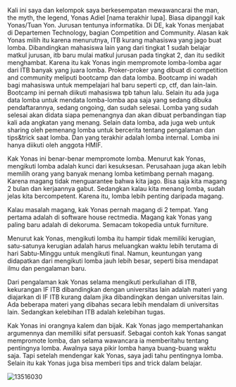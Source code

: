 Kali ini saya dan kelompok saya berkesempatan mewawancarai the man, the myth, the legend, Yonas Adiel [nama terakhir lupa]. Biasa dipanggil kak Yonas/Tuan Yon.
Jurusan tentunya informatika. Di DE, kak Yonas menjabat di Departemen Technology, bagian Competition and Community. Alasan kak Yonas milih itu karena menurutnya,
ITB kurang mahasiswa yang jago buat lomba. Dibandingkan mahasiswa lain yang dari tingkat 1 sudah belajar matkul jurusan, itb baru mulai matkul jurusan pada
tingkat 2, dan itu sedikit menghambat. Karena itu kak Yonas ingin mempromote lomba-lomba agar dari ITB banyak yang juara lomba.
Proker-proker yang dibuat di competition and community meliputi bootcamp dan data lomba. Bootcamp ini wadah bagi mahasiswa untuk mempelajari hal baru
seperti cp, ctf, dan lain-lain. Bootcamp ini pernah diikuti mahasiswa tpb tahun lalu. Selain itu ada juga data lomba untuk mendata lomba-lomba apa saja
yang sedang dibuka pendaftarannya, sedang ongoing, dan sudah selesai. Lomba yang sudah selesai akan didata siapa pemenangnya dan akan dibuat perbandingan
tiap kali ada angkatan yang menang. Selain data lomba, ada juga web untuk sharing oleh pemenang lomba untuk bercerita tentang pengalaman dan tips&trick
saat lomba. Dan yang terakhir adalah lomba internal. Lomba ini hanya diikuti oleh anggota HMIF.

Kak Yonas ini benar-benar mempromote lomba. Menurut kak Yonas, mengikuti lomba adalah kunci dari kesuksesan. Perusahaan juga akan lebih memilih orang yang
banyak menang lomba ketimbang pernah magang. Karena magang tidak menguarantee bahwa kita jago. Bisa saja kita magang 2 bulan dan kerjaannya gabut. Sedangkan
kalau kita menang lomba, sudah jelas kita bercompetent. Karena itu, lomba lebih penting daripada magang.

Kalau masalah magang, kak Yonas pernah magang di 2 tempat. Yang pertama adalah di software house rectmedia. Magang kak Yonas yang paling baru adalah di dekoruma.
Semacam tokopedia untuk furniture.

Menurut kak Yonas, mengikuti lomba itu hampir tidak memiliki kerugian, satu-satunya kerugian adalah harus meluangkan waktu lebih terutama di hari Sabtu-Minggu untuk mengikuti final. Namun, keuntungan yang didapatkan dari mengikuti lomba jauh lebih besar, seperti bisa mendapat ilmu dan pengalaman baru.

Dari pengalaman kak Yonas selama mengikuti perkuliahan di ITB, kekurangan IF ITB dibandingkan dengan universitas lain adalah materi yang diajarkan di IF ITB kurang dalam jika dibandingkan dengan universitas lain. Ada beberapa materi yang dibahas secara lebih mendalam di universitas lain. Sedangkan kelebihan ITB adalah kelebihan tugas.

Kak Yonas ini orangnya kalem dan bijak. Kak Yonas jago mempertahankan argumennya dan memiliki sifat persuasif. Sebagai contoh kak Yonas sangat mempromote lomba,
dan selama wawancara ia memberitahu tentang pentingnya lomba. Awalnya saya pikir lomba hanya buang-buang waktu saja. Tapi setelah mendengar kak Yonas, saya jadi
tahu pentingnya lomba. Selain itu kak Yonas juga bisa memberi tips and trick dalam belajar.

![13516030](/13516030/16518006-16518130-16518184-16518297-16518358.jpg)
